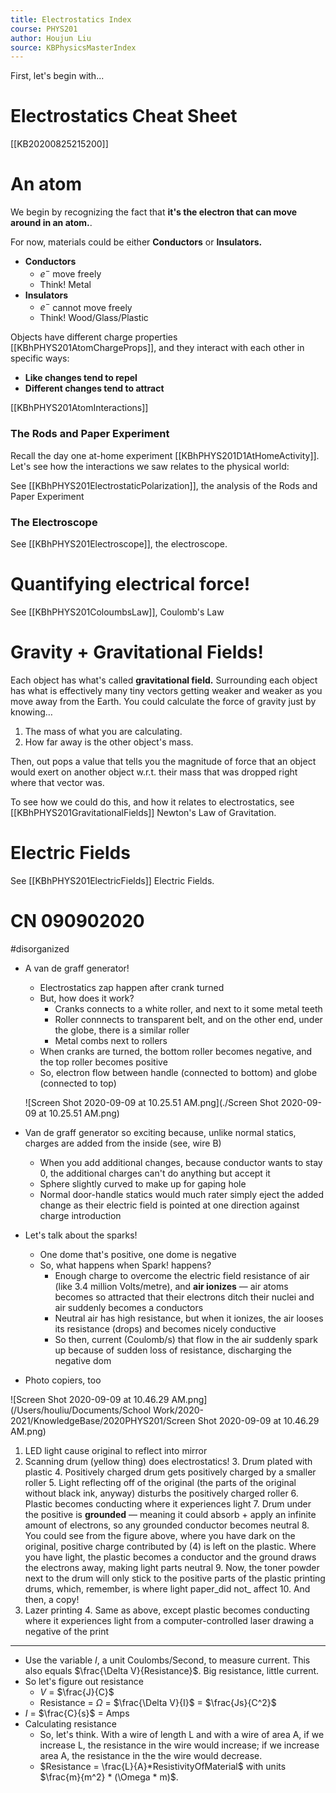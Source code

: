 ```yaml
---
title: Electrostatics Index
course: PHYS201
author: Houjun Liu
source: KBPhysicsMasterIndex
---
```


First, let's begin with...

# Electrostatics Cheat Sheet
[[KB20200825215200]]

# An atom
We begin by recognizing the fact that **it's the electron that can move around in an atom.**.

For now, materials could be either **Conductors** or **Insulators.**

* **Conductors**
    * $e^-$ move freely
    * Think! Metal
* **Insulators**
    * $e^-$ cannot move freely
    * Think! Wood/Glass/Plastic

Objects have different charge properties [[KBhPHYS201AtomChargeProps]], and they interact with each other in specific ways:

* **Like changes tend to repel**
* **Different changes tend to attract**  

[[KBhPHYS201AtomInteractions]]

### The Rods and Paper Experiment

Recall the day one at-home experiment [[KBhPHYS201D1AtHomeActivity]]. Let's see how the interactions we saw relates to the physical world:

See [[KBhPHYS201ElectrostaticPolarization]], the analysis of the Rods and Paper Experiment

### The Electroscope

See [[KBhPHYS201Electroscope]], the electroscope.
       
# Quantifying electrical force!

See [[KBhPHYS201ColoumbsLaw]], Coulomb's Law

# Gravity + Gravitational Fields!

Each object has what's called **gravitational field.** Surrounding each object has what is effectively many tiny vectors getting weaker and weaker as you move away from the Earth. You could calculate the force of gravity just by knowing…

1. The mass of what you are calculating.
2. How far away is the other object's mass.

Then, out pops a value that tells you the magnitude of force that an object would exert on another object w.r.t. their mass that was dropped right where that vector was.

To see how we could do this, and how it relates to electrostatics, see [[KBhPHYS201GravitationalFields]] Newton's Law of Gravitation.

# Electric Fields

See [[KBhPHYS201ElectricFields]] Electric Fields. 


# CN 090902020 

#disorganized

* A van de graff generator!
    * Electrostatics zap happen after crank turned
    * But, how does it work?
        * Cranks connects to a white roller, and next to it some metal teeth
        * Roller connnects to transparent belt, and on the other end, under the globe, there is a similar roller
        * Metal combs next to rollers
    * When cranks are turned, the bottom roller becomes negative, and the top roller becomes positive
    * So, electron flow between handle (connected to bottom) and globe (connected to top) 
        
  ![Screen Shot 2020-09-09 at 10.25.51 AM.png](./Screen Shot 2020-09-09 at 10.25.51 AM.png)
 * Van de graff generator so exciting because, unlike normal statics, charges are added from the inside (see, wire B)
     * When you add additional changes, because conductor wants to stay 0, the additional charges can't do anything but accept it 
     * Sphere slightly curved to make up for gaping hole
     * Normal door-handle statics would much rater simply eject the added change  as their electric field is pointed at one direction against charge introduction
 * Let's talk about the sparks!
     * One dome that's positive, one dome is negative
     * So, what happens when Spark! happens?
         * Enough charge to overcome the electric field resistance of air (like 3.4 million Volts/metre), and **air ionizes** — air atoms becomes so attracted that their electrons ditch their nuclei and air suddenly becomes a conductors
         * Neutral air has high resistance, but when it ionizes, the air looses its resistance (drops) and becomes nicely conductive
         * So then, current (Coulomb/s) that flow in the air suddenly spark up because of sudden loss of resistance, discharging the negative dom
* Photo copiers, too


![Screen Shot 2020-09-09 at 10.46.29 AM.png](/Users/houliu/Documents/School Work/2020-2021/KnowledgeBase/2020PHYS201/Screen Shot 2020-09-09 at 10.46.29 AM.png)
1. LED light cause original to reflect into mirror
2. Scanning drum (yellow thing) does electrostatics!
    3. Drum plated with plastic
    4. Positively charged drum gets positively charged by a smaller roller
    5. Light reflecting off of the original (the parts of the original without black ink, anyway) disturbs the positively charged roller
    6. Plastic becomes conducting where it experiences light 
    7. Drum under the positive is **grounded** — meaning it could absorb + apply an infinite amount of electrons, so any grounded conductor becomes neutral
    8. You could see from the figure above, where you have dark on the original, positive charge contributed by (4) is left on the plastic. Where you have light, the plastic becomes a conductor and the ground draws the electrons away, making light parts neutral
    9. Now, the toner powder next to the drum will only stick to the positive parts of the plastic printing drums, which, remember, is where light paper_did not_ affect
    10. And then, a copy!
3. Lazer printing
    4. Same as above, except plastic becomes conducting where it experiences light from a computer-controlled laser drawing a negative of the print
    
***

* Use the variable $I$, a unit Coulombs/Second, to measure current. This also equals $\frac{\Delta V}{Resistance}$. Big resistance, little current.
* So let's figure out resistance
    * $V$ = $\frac{J}{C}$
    * Resistance = $\Omega$ = $\frac{\Delta V}{I}$ = $\frac{Js}{C^2}$
* $I$ = $\frac{C}{s}$ = Amps 
* Calculating resistance
    * So, let's think. With a wire of length L and with a wire of area A, if we increase L, the resistance in the wire would increase; if we increase area A, the resistance in the the wire would decrease.
    * $Resistance = \frac{L}{A}*ResistivityOfMaterial$ with units $\frac{m}{m^2} * (\Omega * m)$.
    
   